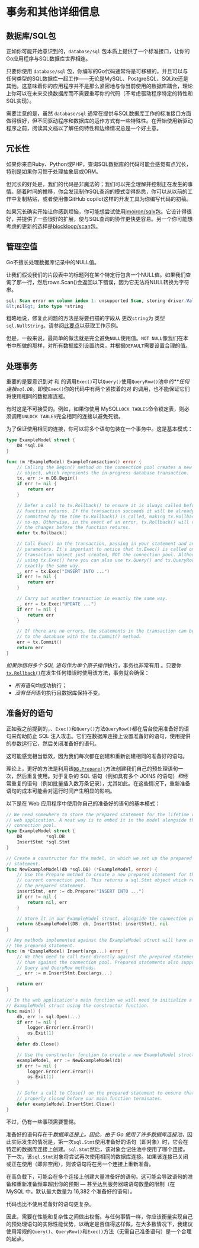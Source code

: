 # 事务和其他详细信息

## 数据库/SQL包

正如你可能开始意识到的，`database/sql` 包本质上提供了一个标准接口，让你的Go应用程序与SQL数据库世界相连。

只要你使用 `database/sql` 包，你编写的Go代码通常将是可移植的，并且可以与任何类型的SQL数据库一起工作——无论是MySQL、PostgreSQL、SQLite还是其他。这意味着你的应用程序并不是那么紧密地与你当前使用的数据库耦合，理论上你可以在未来交换数据库而不需要重写你的代码（不考虑驱动程序特定的特性和SQL实现）。

需要注意的是，虽然 `database/sql` 通常在提供与SQL数据库工作的标准接口方面做得很好，但不同驱动程序和数据库的运作方式有一些特殊性。在开始使用新驱动程序之前，阅读其文档以了解任何特性和边缘情况总是一个好主意。

## 冗长性

如果你来自Ruby、Python或PHP，查询SQL数据库的代码可能会感觉有点冗长，特别是如果你习惯于处理抽象层或ORM。

但冗长的好处是，我们的代码是非魔法的；我们可以完全理解并控制正在发生的事情。随着时间的推移，你会发现制作SQL查询的模式变得熟悉，你可以从以前的工作中复制粘贴，或者使用像GitHub copilot这样的开发工具为你编写代码的初稿。

如果冗长确实开始让你感到烦恼，你可能想尝试使用[jmoiron/sqlx](https://github.com/jmoiron/sqlx)包。它设计得很好，并提供了一些很好的扩展，使与SQL查询的协作更快更容易。另一个你可能想考虑的更新的选择是[blockloop/scan](https://github.com/blockloop/scan)包。

## 管理空值

Go不擅长处理数据库记录中的NULL值。

让我们假设我们的片段表中的标题列在某个特定行包含一个NULL值。如果我们查询了那一行，然后rows.Scan()会返回以下错误，因为它无法将NULL转换为字符串。

```sql
sql: Scan error on column index 1: unsupported Scan, storing driver.Value type
&lt;nil&gt; into type *string
```

粗略地说，修复此问题的方法是将要扫描的字段从 更改`string`为 类型`sql.NullString`。请参阅[此要点](https://gist.github.com/alexedwards/dc3145c8e2e6d2fd6cd9)以获取工作示例。

但是，一般来说，最简单的做法就是完全避免`NULL`使用值。`NOT NULL`像我们在本书中所做的那样，对所有数据库列设置约束，并根据`DEFAULT`需要设置合理的值。

## 处理事务

重要的是要意识到对 和 的调用`Exec()`可以`Query()`使用`QueryRow()`池中*的**任何连接`sql.DB`*。即使`Exec()`你的代码中有两个紧挨着的对 的调用，也不能保证它们将使用相同的数据库连接。

有时这是不可接受的。例如，如果你使用 MySQL`LOCK TABLES`命令锁定表，则必须调用`UNLOCK TABLES`完全相同的连接以避免死锁。

为了保证使用相同的连接，你可以将多个语句包装在一个事务中。这是基本模式：

```go
type ExampleModel struct {
    DB *sql.DB
}

func (m *ExampleModel) ExampleTransaction() error {
    // Calling the Begin() method on the connection pool creates a new sql.Tx
    // object, which represents the in-progress database transaction.
    tx, err := m.DB.Begin()
    if err != nil {
        return err
    }

    // Defer a call to tx.Rollback() to ensure it is always called before the 
    // function returns. If the transaction succeeds it will be already be 
    // committed by the time tx.Rollback() is called, making tx.Rollback() a 
    // no-op. Otherwise, in the event of an error, tx.Rollback() will rollback 
    // the changes before the function returns.
    defer tx.Rollback()

    // Call Exec() on the transaction, passing in your statement and any
    // parameters. It's important to notice that tx.Exec() is called on the
    // transaction object just created, NOT the connection pool. Although we're
    // using tx.Exec() here you can also use tx.Query() and tx.QueryRow() in
    // exactly the same way.
    _, err = tx.Exec("INSERT INTO ...")
    if err != nil {
        return err
    }

    // Carry out another transaction in exactly the same way.
    _, err = tx.Exec("UPDATE ...")
    if err != nil {
        return err
    }

    // If there are no errors, the statements in the transaction can be committed
    // to the database with the tx.Commit() method. 
    err = tx.Commit()
    return err
}
```

*如果你想将多个 SQL 语句作为单个原子操作*执行，事务也非常有用 。只要你[`tx.Rollback()`](https://pkg.go.dev/database/sql/#Tx.Rollback)在发生任何错误时使用该方法，事务就会确保：

- *所有*语句均成功执行；
- *没有任何*语句执行且数据库保持不变。

## 准备好的语句

正如我之前提到的，、`Exec()`和`Query()`方法`QueryRow()`都在后台使用准备好的语句来帮助防止 SQL 注入攻击。它们在数据库连接上设置准备好的语句，使用提供的参数运行它，然后关闭准备好的语句。

这可能感觉相当低效，因为我们每次都在创建和重新创建相同的准备好的语句。

理论上，更好的方法是利用该[`DB.Prepare()`](https://pkg.go.dev/database/sql/#DB.Prepare)方法创建我们自己的预处理语句一次，然后重复使用。对于复杂的 SQL 语句（例如具有多个 JOINS 的语句）*和*经常重复的语句（例如批量插入数万条记录），尤其如此。在这些情况下，重新准备语句的成本可能会对运行时间产生明显的影响。

以下是在 Web 应用程序中使用你自己的准备好的语句的基本模式：

```go
// We need somewhere to store the prepared statement for the lifetime of our
// web application. A neat way is to embed it in the model alongside the 
// connection pool.
type ExampleModel struct {
    DB         *sql.DB
    InsertStmt *sql.Stmt
}

// Create a constructor for the model, in which we set up the prepared
// statement.
func NewExampleModel(db *sql.DB) (*ExampleModel, error) {
    // Use the Prepare method to create a new prepared statement for the
    // current connection pool. This returns a sql.Stmt object which represents
    // the prepared statement.
    insertStmt, err := db.Prepare("INSERT INTO ...")
    if err != nil {
        return nil, err
    }

    // Store it in our ExampleModel struct, alongside the connection pool.
    return &ExampleModel{DB: db, InsertStmt: insertStmt}, nil
}

// Any methods implemented against the ExampleModel struct will have access to
// the prepared statement.
func (m *ExampleModel) Insert(args...) error {
    // We then need to call Exec directly against the prepared statement, rather
    // than against the connection pool. Prepared statements also support the
    // Query and QueryRow methods.
    _, err := m.InsertStmt.Exec(args...)

    return err
}

// In the web application's main function we will need to initialize a new
// ExampleModel struct using the constructor function.
func main() {
    db, err := sql.Open(...)
    if err != nil {
        logger.Error(err.Error())
        os.Exit(1)
    }
    defer db.Close()

    // Use the constructor function to create a new ExampleModel struct.
    exampleModel, err := NewExampleModel(db)
    if err != nil {
        logger.Error(err.Error())
        os.Exit(1)
    }

    // Defer a call to Close() on the prepared statement to ensure that it is
    // properly closed before our main function terminates.
    defer exampleModel.InsertStmt.Close()
}
```

不过，仍有一些事项需要警惕。

准备好的语句存在于*数据库连接上。因此，由于 Go 使用了许多数据库连接池*，因此实际发生的情况是，第一次`sql.Stmt`使用准备好的语句（即对象）时，它会在特定的数据库连接上创建。`sql.Stmt`然后，该对象会记住池中使用了哪个连接。下一次，该`sql.Stmt`对象将尝试再次使用相同的数据库连接。如果该连接已关闭或正在使用（即非空闲），则该语句将在另一个连接上重新准备。

在高负载下，可能会在多个连接上创建大量准备好的语句。这可能会导致语句的准备和重新准备频率超出你的预期 — 甚至达到服务器端语句数量的限制（在 MySQL 中，默认最大数量为 16,382 个准备好的语句）。

代码也比不使用准备好的语句更复杂。

因此，需要在性能和复杂性之间做出权衡。与任何事情一样，你应该衡量实现自己的预处理语句的实际性能优势，以确定是否值得这样做。在大多数情况下，我建议使用常规的`Query()`、`QueryRow()`和`Exec()`方法（无需自己准备语句）是一个合理的起点。
